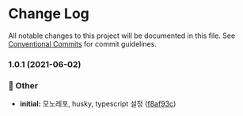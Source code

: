 # Change Log

All notable changes to this project will be documented in this file.
See [Conventional Commits](https://conventionalcommits.org) for commit guidelines.

### 1.0.1 (2021-06-02)


### :mega: Other

* **initial:** 모노레포, husky, typescript 설정 ([f8af93c](https://github.com/ethan-heo/monorepo-project-config/commit/f8af93c2fefabc1eaa8c03ffeddca416065c9692))
